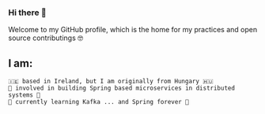 ### Hi there 👋

Welcome to my GitHub profile, which is the home for my practices and open source contributings 🤓 

## I am:

```
🇮🇪 based in Ireland, but I am originally from Hungary 🇭🇺
🔭 involved in building Spring based microservices in distributed systems 🧩
🌱 currently learning Kafka ... and Spring forever 🍃
```
